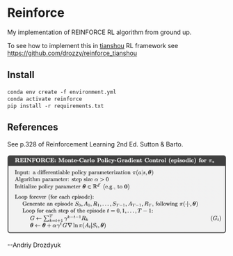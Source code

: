 # Reinforce

My implementation of REINFORCE RL algorithm from ground up.

To see how to implement this in [tianshou](https://github.com/thu-ml/tianshou) RL framework see https://github.com/drozzy/reinforce_tianshou

## Install

    conda env create -f environment.yml
    conda activate reinforce
    pip install -r requirements.txt

## References

See p.328 of Reinforcement Learning 2nd Ed. Sutton & Barto.

![](reinforce_fig.png)

--Andriy Drozdyuk
